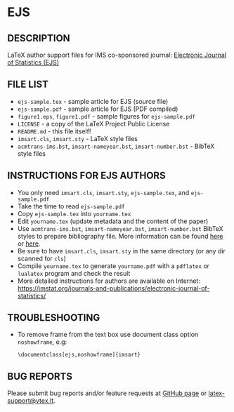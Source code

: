 # EJS

## DESCRIPTION

LaTeX author support files for IMS co-sponsored journal: 
[Electronic Journal of Statistics (EJS)](https://imstat.org/journals-and-publications/electronic-journal-of-statistics/)

## FILE LIST

-   `ejs-sample.tex` - sample article for EJS (source file)
-   `ejs-sample.pdf` - sample article for EJS (PDF compiled)
-   `figure1.eps`, `figure1.pdf` - sample figures for `ejs-sample.pdf`
-   `LICENSE` - a copy of the LaTeX Project Public License
-   `README.md` - this file itself!
-   `imsart.cls`, `imsart.sty` - LaTeX style files
-   `acmtrans-ims.bst`, `imsart-nameyear.bst`, `imsart-number.bst` - BibTeX style files

## INSTRUCTIONS FOR EJS AUTHORS

-   You only need `imsart.cls`, `imsart.sty`, `ejs-sample.tex`, and `ejs-sample.pdf`
-   Take the time to read `ejs-sample.pdf`
-   Copy `ejs-sample.tex` into `yourname.tex`
-   Edit `yourname.tex` (update metadata and the content of the paper)
-   Use `acmtrans-ims.bst`, `imsart-nameyear.bst`, `imsart-number.bst` BibTeX styles to prepare bibliography file. 
    More information can be found [here](http://www.bibtex.org/Using/) 
    or [here](https://www.latex-tutorial.com/tutorials/bibtex/).
-   Be sure to have `imsart.cls`, `imsart.sty` in the same directory (or any dir scanned for `cls`)
-   Compile `yourname.tex` to generate `yourname.pdf` with a `pdflatex` or `lualatex` program and check the result
-   More detailed instructions for authors are available on Internet: https://imstat.org/journals-and-publications/electronic-journal-of-statistics/

## TROUBLESHOOTING

-   To remove frame from the text box use document class option `noshowframe`, e.g:

        \documentclass[ejs,noshowframe]{imsart}

## BUG REPORTS

Please submit bug reports and/or feature requests
at [GitHub page](https://github.com/vtex-soft/texsupport.ims_cosponsored-ejs/issues) or 
[latex-support@vtex.lt](mailto:latex-support@vtex.lt).
